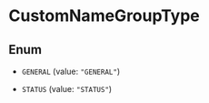 
# CustomNameGroupType

## Enum


* `GENERAL` (value: `"GENERAL"`)

* `STATUS` (value: `"STATUS"`)



